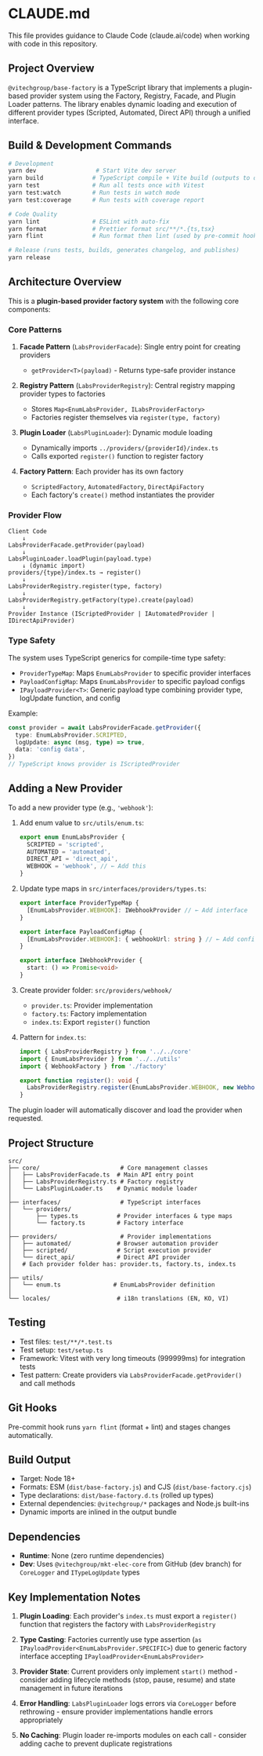 # CLAUDE.md

This file provides guidance to Claude Code (claude.ai/code) when working with code in this repository.

## Project Overview

`@vitechgroup/base-factory` is a TypeScript library that implements a plugin-based provider system using the Factory, Registry, Facade, and Plugin Loader patterns. The library enables dynamic loading and execution of different provider types (Scripted, Automated, Direct API) through a unified interface.

## Build & Development Commands

```bash
# Development
yarn dev                 # Start Vite dev server
yarn build              # TypeScript compile + Vite build (outputs to dist/)
yarn test               # Run all tests once with Vitest
yarn test:watch         # Run tests in watch mode
yarn test:coverage      # Run tests with coverage report

# Code Quality
yarn lint               # ESLint with auto-fix
yarn format             # Prettier format src/**/*.{ts,tsx}
yarn flint              # Run format then lint (used by pre-commit hook)

# Release (runs tests, builds, generates changelog, and publishes)
yarn release
```

## Architecture Overview

This is a **plugin-based provider factory system** with the following core components:

### Core Patterns

1. **Facade Pattern** (`LabsProviderFacade`): Single entry point for creating providers
   - `getProvider<T>(payload)` - Returns type-safe provider instance

2. **Registry Pattern** (`LabsProviderRegistry`): Central registry mapping provider types to factories
   - Stores `Map<EnumLabsProvider, ILabsProviderFactory>`
   - Factories register themselves via `register(type, factory)`

3. **Plugin Loader** (`LabsPluginLoader`): Dynamic module loading
   - Dynamically imports `../providers/{providerId}/index.ts`
   - Calls exported `register()` function to register factory

4. **Factory Pattern**: Each provider has its own factory
   - `ScriptedFactory`, `AutomatedFactory`, `DirectApiFactory`
   - Each factory's `create()` method instantiates the provider

### Provider Flow

```
Client Code
    ↓
LabsProviderFacade.getProvider(payload)
    ↓
LabsPluginLoader.loadPlugin(payload.type)
    ↓ (dynamic import)
providers/{type}/index.ts → register()
    ↓
LabsProviderRegistry.register(type, factory)
    ↓
LabsProviderRegistry.getFactory(type).create(payload)
    ↓
Provider Instance (IScriptedProvider | IAutomatedProvider | IDirectApiProvider)
```

### Type Safety

The system uses TypeScript generics for compile-time type safety:

- `ProviderTypeMap`: Maps `EnumLabsProvider` to specific provider interfaces
- `PayloadConfigMap`: Maps `EnumLabsProvider` to specific payload configs
- `IPayloadProvider<T>`: Generic payload type combining provider type, logUpdate function, and config

Example:
```typescript
const provider = await LabsProviderFacade.getProvider({
  type: EnumLabsProvider.SCRIPTED,
  logUpdate: async (msg, type) => true,
  data: 'config data',
})
// TypeScript knows provider is IScriptedProvider
```

## Adding a New Provider

To add a new provider type (e.g., `'webhook'`):

1. Add enum value to `src/utils/enum.ts`:
   ```typescript
   export enum EnumLabsProvider {
     SCRIPTED = 'scripted',
     AUTOMATED = 'automated',
     DIRECT_API = 'direct_api',
     WEBHOOK = 'webhook', // ← Add this
   }
   ```

2. Update type maps in `src/interfaces/providers/types.ts`:
   ```typescript
   export interface ProviderTypeMap {
     [EnumLabsProvider.WEBHOOK]: IWebhookProvider // ← Add interface
   }

   export interface PayloadConfigMap {
     [EnumLabsProvider.WEBHOOK]: { webhookUrl: string } // ← Add config
   }

   export interface IWebhookProvider {
     start: () => Promise<void>
   }
   ```

3. Create provider folder: `src/providers/webhook/`
   - `provider.ts`: Provider implementation
   - `factory.ts`: Factory implementation
   - `index.ts`: Export `register()` function

4. Pattern for `index.ts`:
   ```typescript
   import { LabsProviderRegistry } from '../../core'
   import { EnumLabsProvider } from '../../utils'
   import { WebhookFactory } from './factory'

   export function register(): void {
     LabsProviderRegistry.register(EnumLabsProvider.WEBHOOK, new WebhookFactory())
   }
   ```

The plugin loader will automatically discover and load the provider when requested.

## Project Structure

```
src/
├── core/                       # Core management classes
│   ├── LabsProviderFacade.ts  # Main API entry point
│   ├── LabsProviderRegistry.ts # Factory registry
│   └── LabsPluginLoader.ts    # Dynamic module loader
│
├── interfaces/                 # TypeScript interfaces
│   └── providers/
│       ├── types.ts           # Provider interfaces & type maps
│       └── factory.ts         # Factory interface
│
├── providers/                  # Provider implementations
│   ├── automated/             # Browser automation provider
│   ├── scripted/              # Script execution provider
│   └── direct_api/            # Direct API provider
│   # Each provider folder has: provider.ts, factory.ts, index.ts
│
├── utils/
│   └── enum.ts               # EnumLabsProvider definition
│
└── locales/                   # i18n translations (EN, KO, VI)
```

## Testing

- Test files: `test/**/*.test.ts`
- Test setup: `test/setup.ts`
- Framework: Vitest with very long timeouts (999999ms) for integration tests
- Test pattern: Create providers via `LabsProviderFacade.getProvider()` and call methods

## Git Hooks

Pre-commit hook runs `yarn flint` (format + lint) and stages changes automatically.

## Build Output

- Target: Node 18+
- Formats: ESM (`dist/base-factory.js`) and CJS (`dist/base-factory.cjs`)
- Type declarations: `dist/base-factory.d.ts` (rolled up types)
- External dependencies: `@vitechgroup/*` packages and Node.js built-ins
- Dynamic imports are inlined in the output bundle

## Dependencies

- **Runtime**: None (zero runtime dependencies)
- **Dev**: Uses `@vitechgroup/mkt-elec-core` from GitHub (dev branch) for `CoreLogger` and `ITypeLogUpdate` types

## Key Implementation Notes

1. **Plugin Loading**: Each provider's `index.ts` must export a `register()` function that registers the factory with `LabsProviderRegistry`

2. **Type Casting**: Factories currently use type assertion (`as IPayloadProvider<EnumLabsProvider.SPECIFIC>`) due to generic factory interface accepting `IPayloadProvider<EnumLabsProvider>`

3. **Provider State**: Current providers only implement `start()` method - consider adding lifecycle methods (stop, pause, resume) and state management in future iterations

4. **Error Handling**: `LabsPluginLoader` logs errors via `CoreLogger` before rethrowing - ensure provider implementations handle errors appropriately

5. **No Caching**: Plugin loader re-imports modules on each call - consider adding cache to prevent duplicate registrations
